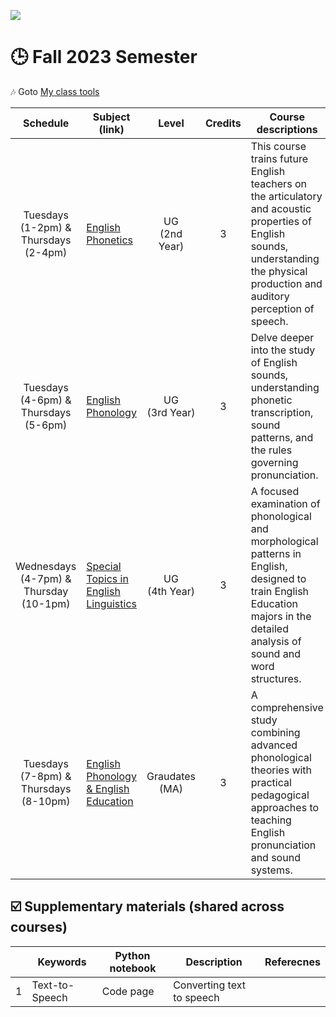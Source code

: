 ![](https://komarev.com/ghpvc/?username=MK316&color=blueviolet&label=VISIT+count)  
# 🕒 Fall 2023 Semester

🎶 Goto [My class tools](https://github.com/MK316/classtools/blob/main/README.md)


|Schedule|Subject (link)|Level|Credits|Course descriptions|
|:---:|---|:---:|:---:|---|
| Tuesdays <br> (1-2pm) & <br> Thursdays <br> (2-4pm)  | [English Phonetics](https://github.com/MK316/Fall2023/tree/main/F23Phonetics)  | UG <br> (2nd Year)   |3  | This course trains future English teachers on the articulatory and acoustic properties of English sounds, understanding the physical production and auditory perception of speech.| 
| Tuesdays <br> (4-6pm) & <br> Thursdays <br> (5-6pm) | [English Phonology]() | UG <br> (3rd Year) | 3 | Delve deeper into the study of English sounds, understanding phonetic transcription, sound patterns, and the rules governing pronunciation.| 
| Wednesdays <br> (4-7pm) & <br> Thursday <br> (10-1pm) | [Special Topics in English Linguistics]() | UG <br> (4th Year)  | 3 | A focused examination of phonological and morphological patterns in English, designed to train English Education majors in the detailed analysis of sound and word structures.|  
| Tuesdays <br> (7-8pm) & Thursdays <br> (8-10pm)  | [English Phonology & English Education](https://github.com/MK316/Fall2023/blob/main/Engedu/readme.md) | Graudates (MA)   | 3   | A comprehensive study combining advanced phonological theories with practical pedagogical approaches to teaching English pronunciation and sound systems. |    

## ☑️ Supplementary materials (shared across courses)

|   |Keywords|Python notebook|Description|Referecnes|
|---|---|---|---|---|
| 1  | Text-to-Speech | Code page  | Converting text to speech  | |


